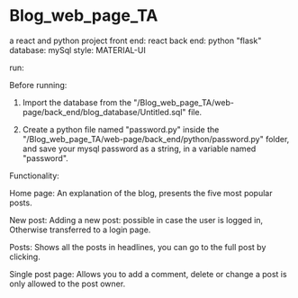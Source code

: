 # Blog_web_page_TA
a react and python project 
front end: react
back end: python "flask"
database: mySql
style: MATERIAL-UI


run:

Before running:

1. Import the database from the "/Blog_web_page_TA/web-page/back_end/blog_database/Untitled.sql" file.

2. Create a python file named "password.py" inside the "/Blog_web_page_TA/web-page/back_end/python/password.py" folder, and save your mysql password as a string, in a variable named "password".


Functionality:

Home page:
An explanation of the blog, presents the five most popular posts.

New post:
Adding a new post: possible in case the user is logged in,
Otherwise transferred to a login page.

Posts:
Shows all the posts in headlines, you can go to the full post by clicking.

Single post page:
Allows you to add a comment, delete or change a post is only allowed to the post owner.
